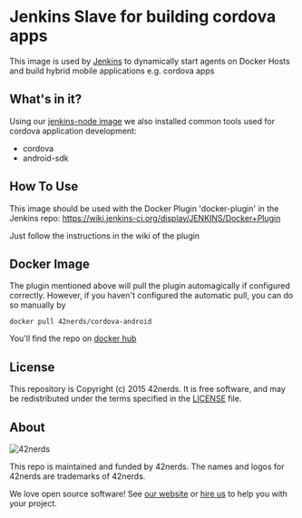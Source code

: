 # Jenkins Slave for building cordova apps
This image is used by [Jenkins][jenkins] to dynamically start agents on Docker Hosts and build hybrid mobile applications e.g. cordova apps

[jenkins]: https://jenkins-ci.org

## What's in it?

Using our [jenkins-node image][jenkinsnode] we also installed common tools used for cordova application development:

* cordova
* android-sdk

[jenkinsnode]:(https://github.com/42nerds/jenkins-node/)

## How To Use

This image should be used with the Docker Plugin 'docker-plugin' in the Jenkins repo: https://wiki.jenkins-ci.org/display/JENKINS/Docker+Plugin

Just follow the instructions in the wiki of the plugin

## Docker Image

The plugin mentioned above will pull the plugin automagically if configured correctly.
However, if you haven't configured the automatic pull, you can do so manually by 

```
docker pull 42nerds/cordova-android
```

You'll find the repo on [docker hub][repo]

[repo]: https://hub.docker.com/r/42nerds/cordova-android/

## License

This repository is Copyright (c) 2015 42nerds. It is free software, and may be
redistributed under the terms specified in the [LICENSE] file.

[LICENSE]: /LICENSE

## About

![42nerds](https://42nerds.com/sites/56015d6106da30000100028a/assets/5626bb0ce3c2530001000000/Logo-42nerds-128.png)

This repo is maintained and funded by 42nerds. The names and logos for
42nerds are trademarks of 42nerds.

We love open source software! See [our website][website] or [hire us][hire] to help you with your project.

[website]: https://42nerds.com/?utm_source=github
[hire]: https://42nerds.com/contact?utm_source=github